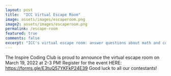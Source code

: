 ```yaml
---
layout: post
title:  "ICC Virtual Escape Room"
image: assets/images/escaperoom.png
image2: assets/images/escaperoom.png
permalink: /escape-room
featured: true
comments: false
excerpt: "ICC's virtual escape room: answer questions about math and computer science to escape!"
---
```


The Inspire Coding Club is proud to announce the virtual escape room on March 19, 2022 at 2-3 PM! Register for the event HERE: https://forms.gle/E3tuQ57YKFkP24E39  Good luck to all our contestants!

